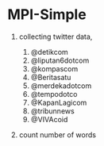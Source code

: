 # MPI-Simple

1. collecting twitter data, 
   1. @detikcom
   2. @liputan6dotcom
   3. @kompascom
   4. @Beritasatu
   5. @merdekadotcom
   6. @tempodotco
   7. @KapanLagicom
   8. @tribunnews
   9. @VIVAcoid

2. count number of words